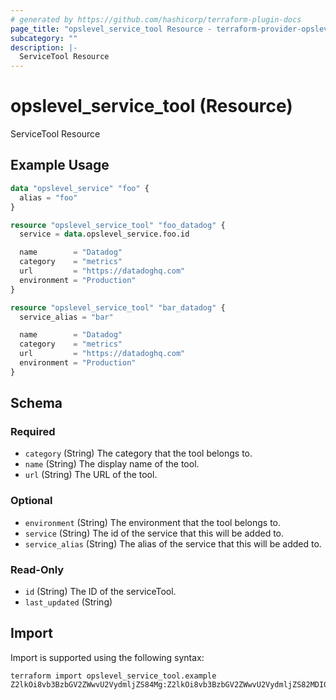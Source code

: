 ```yaml
---
# generated by https://github.com/hashicorp/terraform-plugin-docs
page_title: "opslevel_service_tool Resource - terraform-provider-opslevel"
subcategory: ""
description: |-
  ServiceTool Resource
---
```


# opslevel_service_tool (Resource)

ServiceTool Resource

## Example Usage

```terraform
data "opslevel_service" "foo" {
  alias = "foo"
}

resource "opslevel_service_tool" "foo_datadog" {
  service = data.opslevel_service.foo.id

  name        = "Datadog"
  category    = "metrics"
  url         = "https://datadoghq.com"
  environment = "Production"
}

resource "opslevel_service_tool" "bar_datadog" {
  service_alias = "bar"

  name        = "Datadog"
  category    = "metrics"
  url         = "https://datadoghq.com"
  environment = "Production"
}
```

<!-- schema generated by tfplugindocs -->
## Schema

### Required

- `category` (String) The category that the tool belongs to.
- `name` (String) The display name of the tool.
- `url` (String) The URL of the tool.

### Optional

- `environment` (String) The environment that the tool belongs to.
- `service` (String) The id of the service that this will be added to.
- `service_alias` (String) The alias of the service that this will be added to.

### Read-Only

- `id` (String) The ID of the serviceTool.
- `last_updated` (String)

## Import

Import is supported using the following syntax:

```shell
terraform import opslevel_service_tool.example Z2lkOi8vb3BzbGV2ZWwvU2VydmljZS84Mg:Z2lkOi8vb3BzbGV2ZWwvU2VydmljZS82MDI0
```
